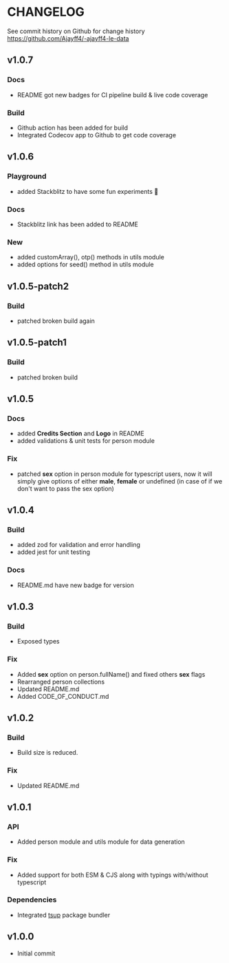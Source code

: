 # CHANGELOG

See commit history on Github for change history
https://github.com/Ajayff4/-ajayff4-le-data

## v1.0.7
### Docs
  - README got new badges for CI pipeline build & live code coverage
### Build
  - Github action has been added for build
  - Integrated Codecov app to Github to get code coverage

## v1.0.6
### Playground
  - added Stackblitz to have some fun experiments 🧪
### Docs
  - Stackblitz link has been added to README
### New
  - added customArray(), otp() methods in utils module
  - added options for seed() method in utils module

## v1.0.5-patch2
### Build
  - patched broken build again

## v1.0.5-patch1
### Build
  - patched broken build

## v1.0.5
### Docs
  - added **Credits Section** and **Logo** in README
  - added validations & unit tests for person module
### Fix
  - patched **sex** option in person module for typescript users, now it will simply give options of either **male**, **female** or undefined (in case of if we don't want to pass the sex option)

## v1.0.4
### Build
  - added zod for validation and error handling
  - added jest for unit testing
### Docs
  - README.md have new badge for version

## v1.0.3
### Build
  - Exposed types
### Fix
  - Added **sex** option on person.fullName() and fixed others **sex** flags
  - Rearranged person collections
  - Updated README.md
  - Added CODE_OF_CONDUCT.md

## v1.0.2
### Build
  - Build size is reduced.
### Fix
  - Updated README.md

## v1.0.1
### API
  - Added person module and utils module for data generation
### Fix
  - Added support for both ESM & CJS along with typings with/without typescript
### Dependencies
  - Integrated [tsup](https://www.npmjs.com/package/tsup) package bundler

## v1.0.0
  - Initial commit
